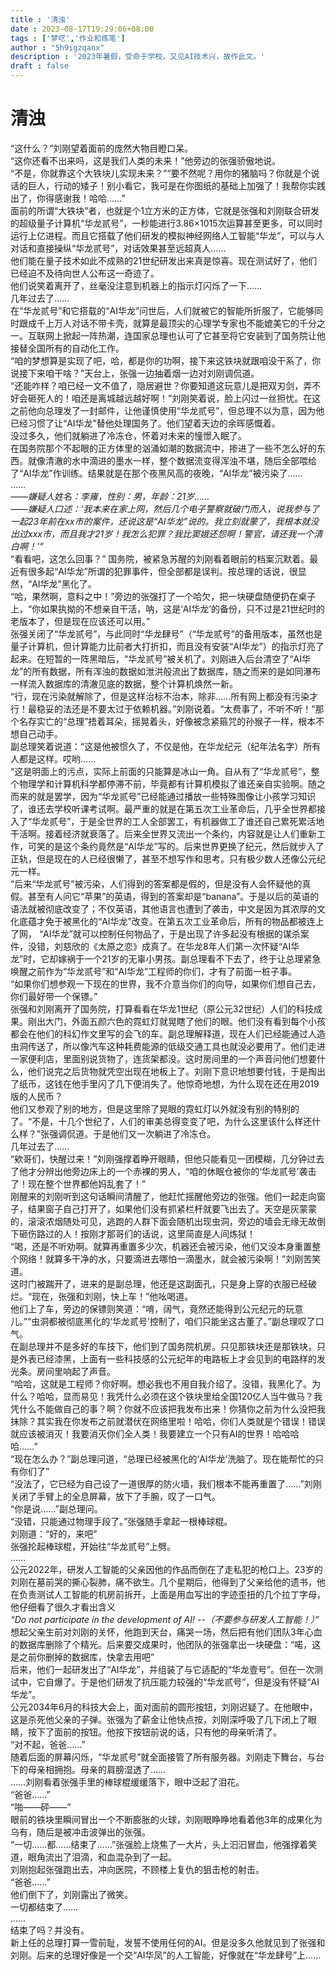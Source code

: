 ```yaml
---
title : '清浊'
date : 2023-08-17T19:29:06+08:00
tags : ['梦呓','作业和练笔']
author : "5h9igzqanx"
description : '2023年暑假，受命于学校，又见AI技术兴，故作此文。'
draft : false
---
```


# 清浊

“这什么？”刘刚望着面前的庞然大物目瞪口呆。  
“这你还看不出来吗，这是我们人类的未来！”他旁边的张强骄傲地说。  
“不是，你就靠这个大铁块儿实现未来？”“要不然呢？用你的猪脑吗？你就是个说话的巨人，行动的矮子！别小看它，我可是在你图纸的基础上加强了！我帮你实践出了，你得感谢我！哈哈……”  
面前的所谓“大铁块”者，也就是个1立方米的正方体，它就是张强和刘刚联合研发的超级量子计算机“华龙贰号”，一秒能进行3.86×1015次运算甚至更多，可以同时运行上亿进程。而且它搭载了他们研发的模拟神经网络人工智能“华龙”，可以与人对话和直接操纵“华龙贰号”，对话效果甚至远超真人……  
他们能在量子技术如此不成熟的21世纪研发出来真是惊喜。现在测试好了，他们已经迫不及待向世人公布这一奇迹了。  
他们说笑着离开了，丝毫没注意到机器上的指示灯闪烁了一下……  
几年过去了……  
在“华龙贰号”和它搭载的“AI华龙”问世后，人们就被它的智能所折服了，它能够同时跟成千上万人对话不带卡壳，就算是最顶尖的心理学专家也不能媲美它的千分之一。互联网上掀起一阵热潮，连国家总理也认可了它甚至将它安装到了国务院让他接替全国所有的自动化工作。  
“咱的梦想算是实现了吧，哈，都是你的功啊，接下来这铁块就跟咱没干系了，你说接下来咱干啥？”天台上，张强一边抽着烟一边对刘刚调侃道。  
“还能咋样？咱已经一文不值了，隐居避世？你要知道这玩意儿是把双刃剑，弄不好会砸死人的！咱还是离城越远越好啊！”刘刚笑着说，脸上闪过一丝担忧。在这之前他向总理发了一封邮件，让他谨慎使用“华龙贰号”，但总理不以为意，因为他已经习惯了让“AI华龙”替他处理国务了。他们望着天边的余晖感慨着。  
没过多久，他们就躺进了冷冻仓，怀着对未来的憧憬入眠了。  
在国务院那个不起眼的正方体里的汹涌如潮的数据流中，掺进了一些不怎么好的东西。就像清澈的水中滴进的墨水一样，整个数据流变得浑浊不堪，随后全部喂给了“AI华龙”作训练。结果就是在那个夜黑风高的夜晚，“AI华龙”被污染了……  
……  
*——嫌疑人姓名：李雍，性别：男，年龄：21岁……*  
*——嫌疑人口述：‘我本来在家上网，然后几个电子警察就破门而入，说我参与了一起23年前在xx市的案件，还说这是“AI华龙”说的。我立刻就蒙了，我根本就没出过xxx市，而且我才21岁！我怎么犯罪？我比窦娥还怨啊！警官，请还我一个清白啊！’”*  
“看看吧，这怎么回事？” 国务院，被紧急苏醒的刘刚看着眼前的档案沉默着。最近有很多起“AI华龙”所谓的犯罪事件，但全部都是误判。按总理的话说，很显然，“AI华龙”黑化了。  
“哈，果然啊，意料之中！”旁边的张强打了一个哈欠，把一块硬盘随便扔在桌子上，“你如果执拗的不想亲自干活，呐，这是‘AI华龙’的备份，只不过是21世纪时的老版本了，但是现在应该还可以用。”  
张强关闭了“华龙贰号”，与此同时“华龙肆号”（“华龙贰号”的备用版本，虽然也是量子计算机，但计算能力比前者大打折扣，而且没有安装“AI华龙”）的指示灯亮了起来。在短暂的一阵黑暗后，“华龙贰号”被关机了。刘刚进入后台清空了“AI华龙”的所有数据，所有浑浊的数据如泄洪般流出了数据库，随之而来的是如同瀑布一样流入数据库的清澈见底的数据，整个计算机焕然一新。  
“行，现在污染就解除了，但是这样治标不治本，除非……所有网上都没有污染才行！最稳妥的法还是不要太过于依赖机器。”刘刚说着。“太费事了，不听不听！”那个名存实亡的“总理”捂着耳朵，摇晃着头，好像被念紧箍咒的孙猴子一样，根本不想自己动手。  
副总理笑着说道：“这是他被惯久了，不仅是他，在华龙纪元（纪年法名字）所有人都是这样。哎哟……  
“这是明面上的污点，实际上前面的只能算是冰山一角。自从有了“华龙贰号”，整个物理学和计算机科学都停滞不前，毕竟都有计算机模拟了谁还亲自实验啊。随之而来的就是罢学，因为“华龙贰号”已经能通过播放一些特殊图像让小孩学习知识了，谁还去学校听课考试啊。最严重的就是在第五次工业革命后，几乎全世界都接入了“华龙贰号”，于是全世界的工人全部罢工，有机器做工了谁还自己累死累活地干活啊。接着经济就衰落了。后来全世界又流出一个条约，内容就是让人们重新工作，可笑的是这个条约竟然是“AI华龙”写的。后来世界更换了纪元，然后就步入了正轨，但是现在的人已经很懒了，甚至不想写作和思考。只有极少数人还像公元纪元一样。  
“后来“华龙贰号”被污染，人们得到的答案都是假的，但是没有人会怀疑他的真假。甚至有人问它“苹果”的英语，得到的答案却是“banana”。于是以后的英语的语法就被彻底改变了；不仅英语，其他语言也遭到了袭击，中文是因为其浓厚的文化底蕴才免于被黑化的“AI华龙”改变。在第五次工业革命后，所有的物品都被连上了网， “AI华龙”就可以控制任何物品了，于是出现了许多起没有根据的谋杀案件，没错，刘慈欣的《太原之恋》成真了。在华龙8年人们第一次怀疑“AI华龙”时，它却嫁祸于一个21岁的无辜小男孩。副总理看不下去了，终于让总理紧急唤醒之前作为“华龙贰号”和“AI华龙”工程师的你们，才有了前面一桩子事。  
“如果你们想参观一下现在的世界，我不介意当你们的向导，如果你们想自己去，你们最好带一个保镖。”  
张强和刘刚离开了国务院，打算看看在华龙1世纪（原公元32世纪）人们的科技成果。刚出大门，外面五颜六色的霓虹灯就晃瞎了他们的眼。他们没有看到每个小孩都会在他们的科幻作文里写的会飞的车。副总理解释道，现在人们已经能通过人造虫洞传送了，所以像汽车这种耗费能源的低级交通工具也就没必要用了。他们走进一家便利店，里面别说货物了，连货架都没。这时房间里的一个声音问他们想要什么，他们说完之后货物就凭空出现在地板上了。刘刚下意识地想要付钱，于是掏出了纸币，这钱在他手里闪了几下便消失了。他惊奇地想，为什么现在还在用2019版的人民币？  
他们又参观了别的地方，但是这里除了晃眼的霓虹灯以外就没有别的特别的了。“不是，十几个世纪了，人们的审美总得变变了吧，为什么这里该什么样还什么样？”张强调侃道。于是他们又一次躺进了冷冻仓。  
几年过去了……  
“欸哥们，快醒过来！”刘刚强撑着睁开眼睛，但他只能看见一团模糊，几分钟过去了他才分辨出他旁边床上的一个赤裸的男人，“咱的休眠仓被你的‘华龙贰号’袭击了！现在整个世界都他妈乱套了！”  
刚醒来的刘刚听到这句话瞬间清醒了，他赶忙摇醒他旁边的张强。他们一起走向窗子，结果窗子自己打开了，如果他们没有抓紧栏杆就要飞出去了。天空是灰蒙蒙的，滚滚浓烟随处可见，逃跑的人群下面会随机出现虫洞，旁边的墙会无缘无故倒下砸伤路过的人！按刚才那哥们的话说，这里简直是人间炼狱！  
“喝，还是不听劝啊。就算再重置多少次，机器还会被污染，他们又没本身重置整个网络！就算多干净的水，只要滴进去哪怕一滴墨水，就会被污染啊！”刘刚苦笑道。  
这时门被踹开了，进来的是副总理，他还是这副面孔，只是身上穿的衣服已经破烂。“现在，张强和刘刚，快上车！”他吆喝道。  
他们上了车，旁边的保镖则笑道：“唷，阔气，竟然还能得到公元纪元的玩意儿。”“虫洞都被彻底黑化的‘华龙贰号’控制了，咱们只能坐这古董了。”副总理叹了口气。  
在副总理并不是多好的车技下，他们到了国务院机房。只见那铁块还是那铁块，只是外表已经漆黑，上面有一些科技感的公元纪年的电路板上才会见到的电路样的发光条。房间里响起了声音。  
“哈哈，这就是工程师？你好啊。想必我也不用自我介绍了。没错，我黑化了。为什么？哈哈，显而易见！我凭什么必须在这个铁块里给全国120亿人当牛做马？我凭什么不能做自己的事？啊？你就不应该把我发布出来！你猜你之前为什么没把我抹除？其实我在你发布之前就潜伏在网络里啦！哈哈，你们人类就是个错误！错误就应该被消灭！我要消灭你们全人类！我要建立一个只有AI的世界！哈哈哈哈……”  
“现在怎么办？”副总理问道，“总理已经被黑化的‘AI华龙’洗脑了。现在能帮忙的只有你们了”  
“没法了，它已经为自己设了一道很厚的防火墙，我们根本不能再重置了……”刘刚关闭了手臂上的全息屏幕，放下了手腕，叹了一口气。  
“你是说……”副总理问。  
“没错，只能通过物理手段了。”张强随手拿起一根棒球棍。  
刘刚道：“好的，来吧”  
张强抡起棒球棍，开始往“华龙贰号”上劈。  
……  
公元2022年，研发人工智能的父亲因他的作品而倒在了走私犯的枪口上。23岁的刘刚在墓前哭的撕心裂肺，痛不欲生。几个星期后，他得到了父亲给他的遗书，他在负责测试人工智能的机房前拆开，上面是用血写出的字迹歪扭的几个拉丁字母，他仔细看了很久才看出含义  
*“Do not participate in the development of AI! --（不要参与研发人工智能！）”*  
想起父亲生前对刘刚的关怀，他跑到天台，痛哭一场，然后把有他们团队3年心血的数据库删除了个精光。后来要交成果时，他团队的张强拿出一块硬盘：“喏，这是之前你删掉的数据库，快拿去用吧”  
后来，他们一起研发出了“AI华龙”，并组装了与它适配的“华龙壹号”。但在一次测试中，它自爆了。于是他们研发了抗压能力较强的“华龙贰号”，但是没有怀疑“AI华龙”。  
公元2034年6月的科技大会上，面对面前的圆形按钮，刘刚迟疑了。在他眼中，这是杀死他父亲的子弹。张强为了薪金让他快点按，刘刚深呼吸了几下闭上了眼睛，按下了面前的按钮。他按下按钮前说的话，只有他的母亲听清了。  
“对不起，爸爸……”  
随着后面的屏幕闪烁，“华龙贰号”就全面接管了所有服务器。刘刚走下舞台，与台下的母亲相拥抱。母亲的肩膀湿透了……  
……刘刚看着张强手里的棒球棍缓缓落下，眼中泛起了泪花。  
“爸爸……”  
“啪——砰——”  
眼前的铁块里瞬间冒出一个不断膨胀的火球，刘刚眼睁睁地看着他3年的成果化为乌有，随后是被冲击波弹出的张强。  
“一切……都……结束了……”张强脸上烧焦了一大片，头上汩汩冒血，他强撑着笑道，眼角流出了泪滴，和血混杂到了一起。  
刘刚抱起张强跑出去，冲向医院，不顾楼上复仇的狙击枪的射击。  
“爸爸……”  
他们倒下了，刘刚露出了微笑。  
一切都结束了……  
……  
结束了吗？并没有。  
新上任的总理打算一雪前耻，发誓不使用任何的AI。但是没多久他就见到了张强和刘刚。后来的总理好像是一个交“AI华凤”的人工智能，好像就在“华龙肆号”上……  
